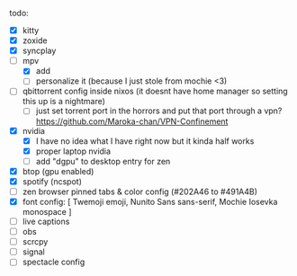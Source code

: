 todo:
- [x] kitty
- [x] zoxide
- [x] syncplay
- [ ] mpv
  - [x] add
  - [ ] personalize it (because I just stole from mochie <3)
- [ ] qbittorrent config inside nixos (it doesnt have home manager so setting this up is a nightmare)
  - [ ] just set torrent port in the horrors and put that port through a vpn? https://github.com/Maroka-chan/VPN-Confinement
- [x] nvidia
  - [x] I have no idea what I have right now but it kinda half works
  - [x] proper laptop nvidia
  - [ ] add "dgpu" to desktop entry for zen
- [x] btop (gpu enabled)
- [x] spotify (ncspot)
- [ ] zen browser pinned tabs & color config (#202A46 to #491A4B)
- [x] font config: [ Twemoji emoji, Nunito Sans sans-serif, Mochie Iosevka monospace ]
- [ ] live captions
- [ ] obs
- [ ] scrcpy
- [ ] signal
- [ ] spectacle config
